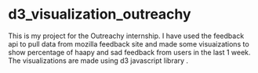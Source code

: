 # d3_visualization_outreachy
This is my project for the Outreachy internship.
I have used the feedback api to pull data from mozilla feedback site and made some visuaizations to show percentage of haapy and sad feedback from users in the last 1 week.
The visualizations are made using d3 javascript library .
